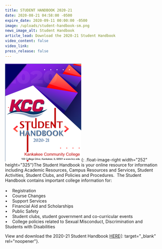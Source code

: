 ```yaml
---
title: STUDENT HANDBOOK 2020-21
date: 2020-08-21 04:58:00 -0500
expire_date: 2020-09-11 00:00:00 -0500
image: /uploads/student-handbook-sm.png
news_image_alt: Student Handbook
article_lead: Download the 2020-21 Student Handbook
video_content: false
video_link:
press_release: false
---
```


![](/uploads/student-handbook-sm.png){: .float-image-right width="252" height="325"}The Student Handbook is your online resource for information including Academic Resources, Campus Resources and Services, Student Activities, Student Clubs, and Policies and Procedures. &nbsp;The Student Handbook contains important college information for:<br><br>• &nbsp; &nbsp;Registration<br>• &nbsp; &nbsp;Course Changes<br>• &nbsp; &nbsp;Support Services&nbsp;<br>• &nbsp; &nbsp;Financial Aid and Scholarships<br>• &nbsp; &nbsp;Public Safety<br>• &nbsp; &nbsp;Student clubs, student government and co-curricular events<br>• &nbsp; &nbsp;College policies related to Sexual Misconduct, Discrimination and Students with Disabilities

View and download the 2020-21 Student Handbook [HERE](http://www.kcc.edu/students/studentlife/Pages/default.aspx){: target="_blank" rel="noopener"}.<br>&nbsp;